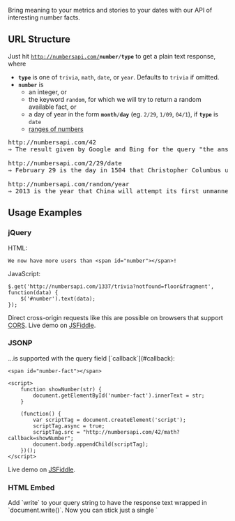 Bring meaning to your metrics and stories to your dates with our API of interesting number facts.

## URL Structure
Just hit <code>http://numbersapi.com/<strong>number</strong>/<strong>type</strong></code> to get a plain text response, where

- **`type`** is one of `trivia`, `math`, `date`, or `year`. Defaults to `trivia` if omitted.
- **`number`** is
    - an integer, or
    - the keyword `random`, for which we will try to return a random available fact, or
    - a day of year in the form <code><strong>month</strong>/<strong>day</strong></code> (eg. `2/29`, `1/09`, `04/1`), if **`type`** is `date`
    - <a href="#batching">ranges of numbers</a>

<pre>
http://numbersapi.com/42
&rArr; The result given by Google and Bing for the query "the answer to life the universe and everything".

http://numbersapi.com/2/29/date
&rArr; February 29 is the day in 1504 that Christopher Columbus uses his knowledge of a lunar eclipse to convince Native Americans to provide him with supplies.

http://numbersapi.com/random/year
&rArr; 2013 is the year that China will attempt its first unmanned Moon landing.
</pre>


## Usage Examples

### jQuery
HTML:

    We now have more users than <span id="number"></span>!

JavaScript:

    $.get('http://numbersapi.com/1337/trivia?notfound=floor&fragment', function(data) {
        $('#number').text(data);
    });

Direct cross-origin requests like this are possible on browsers that support [CORS](http://en.wikipedia.org/wiki/Cross-Origin_Resource_Sharing). Live demo on [JSFiddle](http://jsfiddle.net/divad12/ffHEh/).


<h3 id="jsonp">JSONP</h3>
...is supported with the query field [`callback`](#callback):

    <span id="number-fact"></span>

    <script>
        function showNumber(str) {
            document.getElementById('number-fact').innerText = str;
        }

        (function() {
            var scriptTag = document.createElement('script');
            scriptTag.async = true;
            scriptTag.src = "http://numbersapi.com/42/math?callback=showNumber";
            document.body.appendChild(scriptTag);
        })();
    </script>

Live demo on [JSFiddle](http://jsfiddle.net/divad12/4A6Pw/).


<h3 id="single-script-tag">HTML Embed</h3>
Add `write` to your query string to have the response text wrapped in `document.write()`. Now you can stick just a single `<script>` directly where the fact should go.

    Did you know 2012 is the year that <script src="http://numbersapi.com/2012/year?write&fragment"></script>?

Note that this may <a href="http://developer.yahoo.com/performance/rules.html#js_bottom">degrade page load speed</a>. Live demo on [JSFiddle](http://jsfiddle.net/divad12/vd58j/).


## Query Parameter Options

<h3 id="fragment">Fragment</h3>
Return the fact as a sentence fragment that can be easily included as part of a larger sentence. This means that the first word is lowercase and ending punctuation is omitted. For trivia and math, a noun phrase is returned that can be used in a sentence like "We now have more users than [fact as fragment]!".

<pre>
http://numbersapi.com/23/trivia?fragment
&rArr; the number of times Julius Caesar was stabbed

http://numbersapi.com/1969/year?fragment
&rArr; an estimated 500 million people worldwide watch Neil Armstrong take his historic first steps on the Moon
</pre>


### Notfound
The `notfound` field tells us what to do if the number is not found. You can give us

- `default` to return one of our pre-written missing messages, or a message you supply with the [`default`](#default) query field. This is the default behaviour.
    <pre>http://numbersapi.com/314159265358979
&rArr; 314159265358979 is a boring number.</pre>
- `floor` to round down to the largest number that does have an associated fact, and return that fact.
    <pre>http://numbersapi.com/35353?notfound=floor
&rArr; 35000 is the number of genes in a human being.</pre>
- `ceil`, which is like `floor` but rounds up to the smallest number that has an associated fact.
    <pre>http://numbersapi.com/-12344/year?notfound=ceil
&rArr; 98 BC is the year that the Senate passes the Lex Caecilia Didia which bans omnibus bills.</pre>

Combine with the [fragment](#fragment) option to produce interesting facts about, for example, [the number of page shares](#visitors).


<h3 id="default">Default</h3>
The value of the `default` query field tells us what to return if we don't have a fact for the requested number.

<pre>
http://numbersapi.com/1234567890987654321/year?default=Boring+number+is+boring.
&rArr; Boring number is boring.
</pre>


<h3 id="callback">Callback</h3>
To use [JSONP](http://en.wikipedia.org/wiki/JSONP), pass to the `callback` query the name of the JavaScript function to be invoked. The response will be that function called on the fact text as a string literal.

<pre>
http://numbersapi.com/42/math?callback=showNumber
&rArr; showNumber("42 is the 5th Catalan number.");
</pre>

See the [JSONP usage example](#jsonp).


<h3 id="write">Write</h3>
Returns the text response wrapped in a call to [`document.write()`](https://developer.mozilla.org/en/document.write). Note that using this query parameter is equivalent to and just a shorthand of `?callback=document.write`.

<pre>
http://numbersapi.com/42/math?write
&rArr; document.write("42 is the 5th Catalan number.");
</pre>

See the [HTML embed tag usage example](#single-script-tag).


### Min and Max
Restrict the range of values returned to the inclusive range \[**`min`**, **`max`**\] when `random` is given as the number.

<pre>
http://numbersapi.com/random?min=10&max=20
13 is the number of provinces and territories in Canada.
</pre>

<h3 id="json">Json</h3>
Include the query parameter `json` or set the HTTP header `Content-Type` to `application/json` to return the fact and associated meta-data as a JSON object, with the properties:

- `text`: A string of the fact text itself.
- `found`: Boolean of whether there was a fact for the requested number.
- `number`: The floating-point number that the fact pertains to. This may be useful for, eg. a `/random` request or `notfound=floor`. For a date fact, this is the 1-indexed day of a leap year (eg. 61 would be March 1st).
- `type`: String of the category of the returned fact.
- `date` (sometimes): A day of year associated with some year facts, as a string.
- `year` (sometimes): A year associated with some date facts, as a string.

<pre>
http://numbersapi.com/random/year?json
&rArr; {
    "text": "2012 is the year that the century's second and last solar transit of Venus occurs on June 6.",
    "found": true,
    "number": 2012,
    "type": "year",
    "date": "June 6"
}
</pre>

<h2 id="batching">Batch Requests</h2>

To get facts about multiple numbers in one request, specify ranges for <code><strong>number</strong></code> in <code>http://numbersapi.com/<strong>number</strong>/<strong>type</strong></code>.

A number range (inclusive) is specified as <code><strong>min</strong>..<strong>max</strong></code>. Separate multiple individual numbers and ranges with `,` (a comma).

The response format will always be a JSON map from numbers to facts, of at most 100 numbers. The query parameter [`json`](/#json) may still be used to specify whether individual facts will be returned as string literals or JSON objects.

<pre>
http://numbersapi.com/1..3,10
&rArr; {
    "1": "1 is the number of dimensions of a line.",
    "2": "2 is the number of polynucleotide strands in a DNA double helix.",
    "3": "3 is the number of sets needed to be won to win the whole match in volleyball.",
    "10": "10 is the highest score possible in Olympics gymnastics competitions."
}
</pre>

